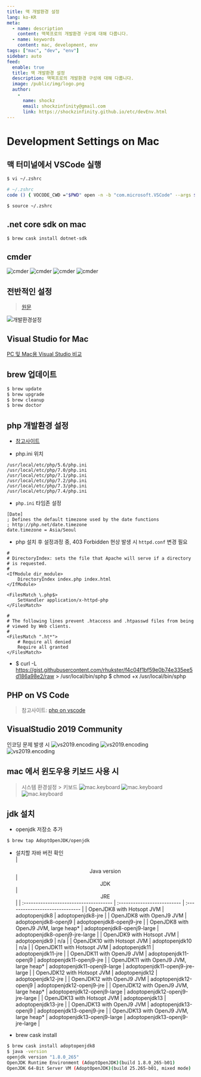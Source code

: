```yaml
---
title: 맥 개발환경 설정
lang: ko-KR
meta:
  - name: description
    content: 맥북프로의 개발환경 구성에 대해 다룹니다.
  - name: keywords
    content: mac, development, env
tags: ["mac", "dev", "env"]
sidebar: auto
feed:
  enable: true
  title: 맥 개발환경 설정
  description: 맥북프로의 개발환경 구성에 대해 다룹니다.
  image: /public/img/logo.png
  author:
    -
      name: shockz
      email: shockzinfinity@gmail.com
      link: https://shockzinfinity.github.io/etc/devEnv.html
---
```


# Development Settings on Mac

<TagLinks />

## 맥 터미널에서 VSCode 실행

```bash
$ vi ~/.zshrc

# ~/.zshrc
code () { VOCODE_CWD ="$PWD" open -n -b "com.microsoft.VSCode" --args $* ;}

$ source ~/.zshrc
```

## .net core sdk on mac

```bash
$ brew cask install dotnet-sdk
```

## cmder

![cmder](./image/cmder.1.png)
![cmder](./image/cmder.4.png)
![cmder](./image/cmder.2.png)
![cmder](./image/cmder.3.png)

## 전반적인 설정

> [원문](https://subicura.com/2017/11/22/mac-os-development-environment-setup.html)

![개발환경설정](./image/mac.dev.settings.1.jpg)

## Visual Studio for Mac

[PC 및 Mac용 Visual Studio 비교](https://visualstudio.microsoft.com/ko/vs/mac/#vs_mac_table)

## brew 업데이트

```bash
$ brew update
$ brew upgrade
$ brew cleanup
$ brew doctor
```

## php 개발환경 설정

- [참고사이트](https://getgrav.org/blog/macos-catalina-apache-multiple-php-versions)

- php.ini 위치
```bash{6}
/usr/local/etc/php/5.6/php.ini
/usr/local/etc/php/7.0/php.ini
/usr/local/etc/php/7.1/php.ini
/usr/local/etc/php/7.2/php.ini
/usr/local/etc/php/7.3/php.ini
/usr/local/etc/php/7.4/php.ini
```
- `php.ini` 타임존 설정
```php{4}
[Date]
; Defines the default timezone used by the date functions
; http://php.net/date.timezone
date.timezone = Asia/Seoul
```
- php 설치 후 설정과정 중, 403 Forbidden 현상 발생 시 `httpd.conf` 변경 필요
```bash{19}
#
# DirectoryIndex: sets the file that Apache will serve if a directory
# is requested.
#
<IfModule dir_module>
    DirectoryIndex index.php index.html
</IfModule>

<FilesMatch \.php$>
    SetHandler application/x-httpd-php
</FilesMatch>

#
# The following lines prevent .htaccess and .htpasswd files from being 
# viewed by Web clients. 
#
<FilesMatch ".ht*">
    # Require all denied
    Require all granted
</FilesMatch>
```
- $ curl -L https://gist.githubusercontent.com/rhukster/f4c04f1bf59e0b74e335ee5d186a98e2/raw > /usr/local/bin/sphp
$ chmod +x /usr/local/bin/sphp

## PHP on VS Code

> 참고사이트: [php on vscode](http://blog.naver.com/PostView.nhn?blogId=haruby511&logNo=221455944336)

## VisualStudio 2019 Community

인코딩 문제 발생 시
![vs2019.encoding](./image/vs2019.encoding.1.png)
![vs2019.encoding](./image/vs2019.encoding.2.png)
![vs2019.encoding](./image/vs2019.encoding.3.png)

## mac 에서 윈도우용 키보드 사용 시

> 시스템 환경설정 > 키보드
![mac.keyboard](./image/mac.keyboard.1.png)
![mac.keyboard](./image/mac.keyboard.2.png)
![mac.keyboard](./image/mac.keyboard.3.png)

## jdk 설치

- openjdk 저장소 추가
```bash
$ brew tap AdoptOpenJDK/openjdk
```
- 설치할 자바 버전 확인  
| <center>Java version</center>          | <center>JDK</center>        | <center>JRE</center>            |
| :------------------------------------- | :-------------------------- | :------------------------------ |
| OpenJDK8 with Hotsopt JVM              | adoptopenjdk8               | adoptopenjdk8-jre               |
| OpenJDK8 with OpenJ9 JVM               | adoptopenjdk8-openj9        | adoptopenjdk8-openj9-jre        |
| OpenJDK8 with OpenJ9 JVM, large heap*  | adoptopenjdk8-openj9-large  | adoptopenjdk8-openj9-jre-large  |
| OpenJDK9 with Hotsopt JVM              | adoptopenjdk9               | n/a                             |
| OpenJDK10 with Hotsopt JVM             | adoptopenjdk10              | n/a                             |
| OpenJDK11 with Hotsopt JVM             | adoptopenjdk11              | adoptopenjdk11-jre              |
| OpenJDK11 with OpenJ9 JVM              | adoptopenjdk11-openj9       | adoptopenjdk11-openj9-jre       |
| OpenJDK11 with OpenJ9 JVM, large heap* | adoptopenjdk11-openj9-large | adoptopenjdk11-openj9-jre-large |
| OpenJDK12 with Hotsopt JVM             | adoptopenjdk12              | adoptopenjdk12-jre              |
| OpenJDK12 with OpenJ9 JVM              | adoptopenjdk12-openj9       | adoptopenjdk12-openj9-jre       |
| OpenJDK12 with OpenJ9 JVM, large heap* | adoptopenjdk12-openj9-large | adoptopenjdk12-openj9-jre-large |
| OpenJDK13 with Hotsopt JVM             | adoptopenjdk13              | adoptopenjdk13-jre              |
| OpenJDK13 with OpenJ9 JVM              | adoptopenjdk13-openj9       | adoptopenjdk13-openj9-jre       |
| OpenJDK13 with OpenJ9 JVM, large heap* | adoptopenjdk13-openj9-large | adoptopenjdk13-openj9-jre-large |

- brew cask install <version>
```bash
$ brew cask install adoptopenjdk8
$ java -version
openjdk version "1.8.0_265"
OpenJDK Runtime Environment (AdoptOpenJDK)(build 1.8.0_265-b01)
OpenJDK 64-Bit Server VM (AdoptOpenJDK)(build 25.265-b01, mixed mode)
```
